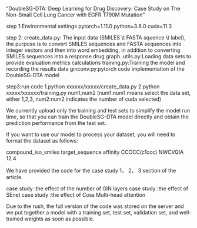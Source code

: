 “DoubleSG-DTA: Deep Learning for Drug Discovery: Case Study on The Non-Small Cell Lung Cancer with EGFR T790M Mutation”

step 1:Environmental settings
pytorch=1.11.0
python=3.8.0
cuda=11.3


step 2:
create_data.py: The input data (SMILES \t FASTA squence \t label), the purpose is to convert SMILES sequences and FASTA sequences into integer vectors and then into word embedding, in addition to converting SMILES sequences into a response drug graph.
utils.py:Loading data sets to provide evaluation metrics calculations
training.py:Training the model and recording the results data
ginconv.py:pytorch code implementation of the DoubleSG-DTA model


step3:run code
1.python xxxxxx/xxxxx/create_data.py
2.python xxxxx/xxxxxx/training.py num1,num2   (num1:num1 means select the data set, either 1,2,3,  num2:num2 indicates the number of cuda selected)

We currently upload only the training and test sets to simplify the model run time, so that you can train the DoubleSG-DTA model directly and obtain the prediction performance from the test set.

If you want to use our model to process your dataset, you will need to format the dataset as follows:

compound_iso_smiles     target_sequence     affinity
CCCCC(c1ccc)            NWCVQIA               12.4



We have provided the code for the case study 1， 2， 3 section of the article.

case study :the effect of the number of GIN layers
case study :the effect of SEnet
case study :the effect of Coss Multi-head attention 

Due to the rush, the full version of the code was stored on the server and we put together a model with a training set, test set, validation set, and well-trained weights as soon as possible.
